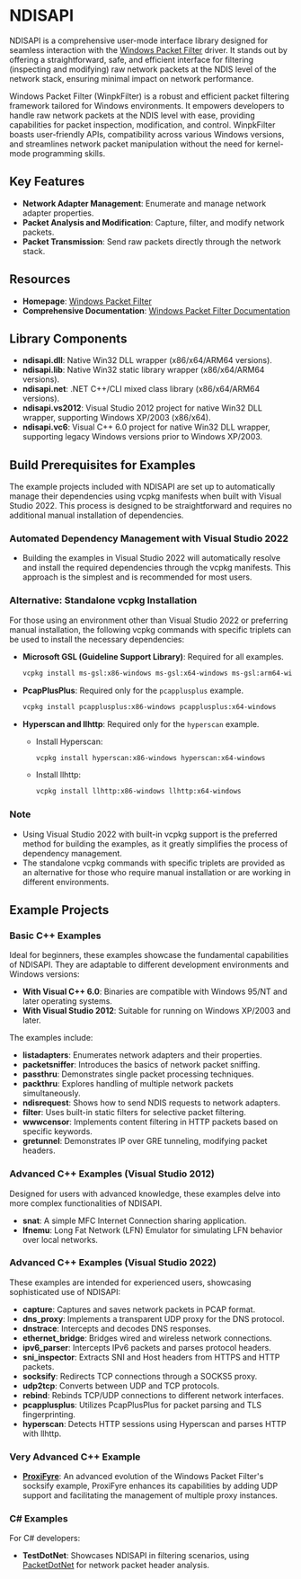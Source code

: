 # NDISAPI

NDISAPI is a comprehensive user-mode interface library designed for seamless interaction with the [Windows Packet Filter](https://www.ntkernel.com/windows-packet-filter/) driver. It stands out by offering a straightforward, safe, and efficient interface for filtering (inspecting and modifying) raw network packets at the NDIS level of the network stack, ensuring minimal impact on network performance.

Windows Packet Filter (WinpkFilter) is a robust and efficient packet filtering framework tailored for Windows environments. It empowers developers to handle raw network packets at the NDIS level with ease, providing capabilities for packet inspection, modification, and control. WinpkFilter boasts user-friendly APIs, compatibility across various Windows versions, and streamlines network packet manipulation without the need for kernel-mode programming skills.

## Key Features

- **Network Adapter Management**: Enumerate and manage network adapter properties.
- **Packet Analysis and Modification**: Capture, filter, and modify network packets.
- **Packet Transmission**: Send raw packets directly through the network stack.

## Resources

- **Homepage**: [Windows Packet Filter](https://www.ntkernel.com/windows-packet-filter/)
- **Comprehensive Documentation**: [Windows Packet Filter Documentation](https://www.ntkernel.com/docs/windows-packet-filter-documentation/)

## Library Components

- **ndisapi.dll**: Native Win32 DLL wrapper (x86/x64/ARM64 versions).
- **ndisapi.lib**: Native Win32 static library wrapper (x86/x64/ARM64 versions).
- **ndisapi.net**: .NET C++/CLI mixed class library (x86/x64/ARM64 versions).
- **ndisapi.vs2012**: Visual Studio 2012 project for native Win32 DLL wrapper, supporting Windows XP/2003 (x86/x64).
- **ndisapi.vc6**: Visual C++ 6.0 project for native Win32 DLL wrapper, supporting legacy Windows versions prior to Windows XP/2003.

## Build Prerequisites for Examples

The example projects included with NDISAPI are set up to automatically manage their dependencies using vcpkg manifests when built with Visual Studio 2022. This process is designed to be straightforward and requires no additional manual installation of dependencies.

### Automated Dependency Management with Visual Studio 2022

- Building the examples in Visual Studio 2022 will automatically resolve and install the required dependencies through the vcpkg manifests. This approach is the simplest and is recommended for most users.

### Alternative: Standalone vcpkg Installation

For those using an environment other than Visual Studio 2022 or preferring manual installation, the following vcpkg commands with specific triplets can be used to install the necessary dependencies:

- **Microsoft GSL (Guideline Support Library)**: Required for all examples.
  ```bash
  vcpkg install ms-gsl:x86-windows ms-gsl:x64-windows ms-gsl:arm64-windows ms-gsl:x86-windows-static ms-gsl:x64-windows-static ms-gsl:arm64-windows-static
  ```

- **PcapPlusPlus**: Required only for the `pcapplusplus` example.
  ```bash
  vcpkg install pcapplusplus:x86-windows pcapplusplus:x64-windows
  ```

- **Hyperscan and llhttp**: Required only for the `hyperscan` example.
  - Install Hyperscan:
    ```bash
    vcpkg install hyperscan:x86-windows hyperscan:x64-windows
    ```
  - Install llhttp:
    ```bash
    vcpkg install llhttp:x86-windows llhttp:x64-windows
    ```

### Note

- Using Visual Studio 2022 with built-in vcpkg support is the preferred method for building the examples, as it greatly simplifies the process of dependency management.
- The standalone vcpkg commands with specific triplets are provided as an alternative for those who require manual installation or are working in different environments.

## Example Projects

### Basic C++ Examples

Ideal for beginners, these examples showcase the fundamental capabilities of NDISAPI. They are adaptable to different development environments and Windows versions:

- **With Visual C++ 6.0**: Binaries are compatible with Windows 95/NT and later operating systems.
- **With Visual Studio 2012**: Suitable for running on Windows XP/2003 and later.

The examples include:

- **listadapters**: Enumerates network adapters and their properties.
- **packetsniffer**: Introduces the basics of network packet sniffing.
- **passthru**: Demonstrates single packet processing techniques.
- **packthru**: Explores handling of multiple network packets simultaneously.
- **ndisrequest**: Shows how to send NDIS requests to network adapters.
- **filter**: Uses built-in static filters for selective packet filtering.
- **wwwcensor**: Implements content filtering in HTTP packets based on specific keywords.
- **gretunnel**: Demonstrates IP over GRE tunneling, modifying packet headers.

### Advanced C++ Examples (Visual Studio 2012)

Designed for users with advanced knowledge, these examples delve into more complex functionalities of NDISAPI.

- **snat**: A simple MFC Internet Connection sharing application.
- **lfnemu**: Long Fat Network (LFN) Emulator for simulating LFN behavior over local networks.

### Advanced C++ Examples (Visual Studio 2022)

These examples are intended for experienced users, showcasing sophisticated use of NDISAPI:

- **capture**: Captures and saves network packets in PCAP format.
- **dns_proxy**: Implements a transparent UDP proxy for the DNS protocol.
- **dnstrace**: Intercepts and decodes DNS responses.
- **ethernet_bridge**: Bridges wired and wireless network connections.
- **ipv6_parser**: Intercepts IPv6 packets and parses protocol headers.
- **sni_inspector**: Extracts SNI and Host headers from HTTPS and HTTP packets.
- **socksify**: Redirects TCP connections through a SOCKS5 proxy.
- **udp2tcp**: Converts between UDP and TCP protocols.
- **rebind**: Rebinds TCP/UDP connections to different network interfaces.
- **pcapplusplus**: Utilizes PcapPlusPlus for packet parsing and TLS fingerprinting.
- **hyperscan**: Detects HTTP sessions using Hyperscan and parses HTTP with llhttp.

### Very Advanced C++ Example

- **[ProxiFyre](https://github.com/wiresock/proxifyre)**: An advanced evolution of the Windows Packet Filter's socksify example, ProxiFyre enhances its capabilities by adding UDP support and facilitating the management of multiple proxy instances.

### C# Examples

For C# developers:

- **TestDotNet**: Showcases NDISAPI in filtering scenarios, using [PacketDotNet](https://github.com/chmorgan/packetnet) for network packet header analysis.